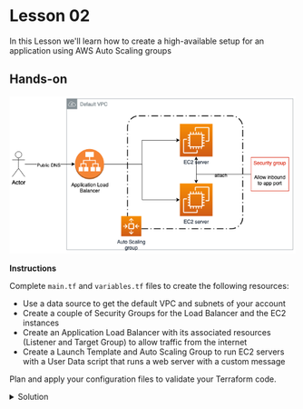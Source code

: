 
# Lesson 02

In this Lesson we'll learn how to create a high-available setup for an application using AWS Auto Scaling groups

## Hands-on

![Lesson02](./img/lesson02-diagram.png)

**Instructions**

Complete `main.tf` and `variables.tf` files to create the following resources:

- Use a data source to get the default VPC and subnets of your account
- Create a couple of Security Groups for the Load Balancer and the EC2 instances
- Create an Application Load Balancer with its associated resources (Listener and Target Group) to allow traffic from the internet
- Create a Launch Template and Auto Scaling Group to run EC2 servers with a User Data script that runs a web server with a custom message

Plan and apply your configuration files to validate your Terraform code.

<details>
  <summary>Solution</summary>
  
  ```tf
  data "aws_vpc" "default" {
    default = true
  }
  
  data "aws_subnets" "public" {
    filter {
      name   = "vpc-id"
      values = [data.aws_vpc.default.id]
    }
  }
  
  resource "aws_security_group" "my_sg" {
    name        = "my_sg"
    description = "Security group for my application"
    vpc_id      = data.aws_vpc.default.id
  
    ingress {
      description = "HTTP"
      from_port   = 80
      to_port     = 80
      protocol    = "tcp"
      cidr_blocks = ["0.0.0.0/0"]
    }
  }
  
  resource "aws_lb" "my_lb" {
    name            = "academy"
    security_groups = [aws_security_group.my_sg.id]
    subnets         = data.aws_subnets.public.ids
  }
  
  resource "aws_lb_listener" "http" {
    load_balancer_arn = aws_lb.my_lb.arn
    port              = "80"
    protocol          = "HTTP"
  
    default_action {
      type             = "forward"
      target_group_arn = aws_lb_target_group.tg.arn
    }
  }
  
  resource "aws_lb_target_group" "tg" {
    name     = "academy"
    port     = var.server_port
    protocol = "HTTP"
    vpc_id   = data.aws_vpc.default.id
  }
  
  resource "aws_security_group" "security_group" {
    name   = "first-server-sg"
    vpc_id = data.aws_vpc.default.id
  
    ingress {
      cidr_blocks = ["0.0.0.0/0"]
      description = "Web port"
      from_port   = var.server_port
      to_port     = var.server_port
      protocol    = "TCP"
    }
  }
  
  resource "aws_launch_template" "my_template" {
    image_id               = var.ubuntu_ami
    instance_type          = var.instance_type
    vpc_security_group_ids = [aws_security_group.security_group.id]
    user_data              = base64encode(<<-EOF
                                    #!/bin/bash
                                    echo "Hello world!" > index.html
                                    nohup busybox httpd -f -p ${var.server_port} &
                                    EOF
                                    )
  }
  
  resource "aws_autoscaling_group" "my_group" {
    launch_template {
      id      = aws_launch_template.my_template.id
      version = aws_launch_template.my_template.latest_version
    }
    min_size            = 1
    max_size            = 2
    desired_capacity    = 2
    vpc_zone_identifier = data.aws_subnets.public.ids
    target_group_arns   = [aws_lb_target_group.tg.arn]
  }
  ```
</details>
